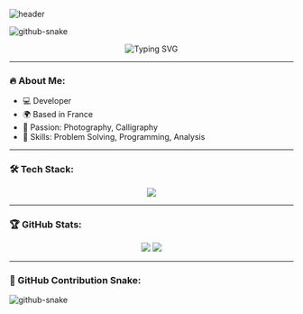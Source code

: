 ![header](https://capsule-render.vercel.app/api?type=waving&color=A83279&height=240&section=header&text=Hey%20there,%20i'm%20Yousra&fontSize=70&animation=fadeIn&fontColor=black)

<picture>
  <source media="(prefers-color-scheme: dark)" srcset="dist/github-snake-dark.svg" />
  <source media="(prefers-color-scheme: light)" srcset="dist/github-snake.svg" />
  <img alt="github-snake" src="dist/github-snake.svg" />
</picture>

<p align="center">
  <img src="https://readme-typing-svg.herokuapp.com?font=Fira+Code&pause=1000&color=FF1493&center=true&width=435&lines=Developer;Problem+Solver;Passionate+about+coding" alt="Typing SVG" />
</p>

---

### 🔥 About Me:
- 💻 Developer
- 🌍 Based in France
- 🎨 Passion: Photography, Calligraphy
- 🚀 Skills: Problem Solving, Programming, Analysis

---

### 🛠 Tech Stack:
<p align="center">
  <img src="https://skillicons.dev/icons?i=java,python,c,js,html,css,sql&theme=dark" />
</p>

---

### 🏆 GitHub Stats:
<p align="center">
  <img src="https://github-readme-stats.vercel.app/api?username=Yousra0225&show_icons=true&theme=radical" />
  <img src="https://github-readme-streak-stats.herokuapp.com/?user=Yousra0225&theme=radical" />
</p>

---

### 🐍 GitHub Contribution Snake:
<picture>
  <source media="(prefers-color-scheme: dark)" srcset="dist/github-snake-dark.svg" />
  <source media="(prefers-color-scheme: light)" srcset="dist/github-snake.svg" />
  <img alt="github-snake" src="dist/github-snake.svg" />
</picture>



